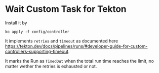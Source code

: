 # Wait Custom Task for Tekton

Install it by
```
ko apply -f config/controller
```

It implements `retries` and `timeout` as documented here https://tekton.dev/docs/pipelines/runs/#developer-guide-for-custom-controllers-supporting-timeout.

It marks the Run as `TimedOut` when the total run time reaches the limit, no matter wether the retries is exhausted or not.
